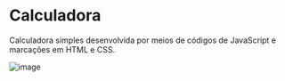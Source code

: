 # Calculadora

Calculadora simples desenvolvida por meios de códigos de JavaScript e marcações em HTML e CSS.

![image](https://user-images.githubusercontent.com/83287782/199610656-a5c0acc5-ce6d-4749-a93e-547df20d1363.png)
